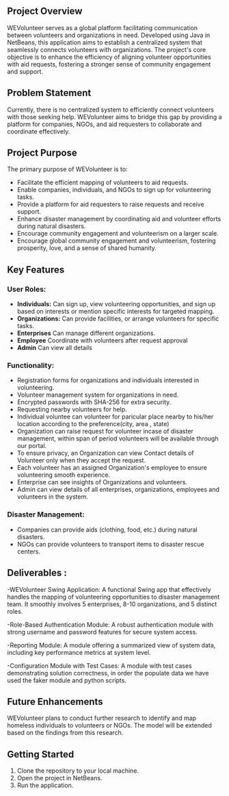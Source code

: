 

## Project Overview
WEVolunteer serves as a global platform facilitating communication between volunteers and organizations in need. Developed using Java in NetBeans, this application aims to establish a centralized system that seamlessly connects volunteers with organizations. The project's core objective is to enhance the efficiency of aligning volunteer opportunities with aid requests, fostering a stronger sense of community engagement and support.

## Problem Statement
Currently, there is no centralized system to efficiently connect volunteers with those seeking help. WEVolunteer aims to bridge this gap by providing a platform for companies, NGOs, and aid requesters to collaborate and coordinate effectively.

## Project Purpose
The primary purpose of WEVolunteer is to:
- Facilitate the efficient mapping of volunteers to aid requests.
- Enable companies, individuals, and NGOs to sign up for volunteering tasks.
- Provide a platform for aid requesters to raise requests and receive support.
- Enhance disaster management by coordinating aid and volunteer efforts during natural disasters.
- Encourage community engagement and volunteerism on a larger scale.
- Encourage global community engagement and volunteerism, fostering prosperity, love, and a sense of shared humanity.

## Key Features
### User Roles:
- **Individuals:** Can sign up, view volunteering opportunities, and sign up based on interests or mention specific interests for targeted mapping.
- **Organizations:** Can provide facilities, or arrange volunteers for specific tasks.
- **Enterprises** Can manage different organizations.
- **Employee** Coordinate with volunteers after request approval
- **Admin** Can view all details


### Functionality:
- Registration forms for organizations and individuals interested in volunteering.
- Volunteer management system for organizations in need.
- Encrypted passwords with SHA-256 for  extra security.
- Requesting nearby volunteers for help.
- Individual voluntee can volunteer for paricular place nearby to his/her location according to the preference(city, area , state)
- Organization can raise request for volunteer incase of disaster management, within span of period volunteers will be available through our portal.
- To ensure privacy, an Organization can view Contact details of Volunteer only when they accept the request.
- Each volunteer has an assigned Organization's employee to ensure volunteering smooth experience.
- Enterprise can see insights of Organizations and volunteers.
- Admin can view details of all enterprises,  organizations, employees and volunteers in the system.


### Disaster Management:
- Companies can provide aids (clothing, food, etc.) during natural disasters.
- NGOs can provide volunteers to transport items to disaster rescue centers.

## Deliverables :
-WEVolunteer Swing Application:
A functional Swing app that effectively handles the mapping of volunteering opportunities to disaster management team. It smoothly involves 5 enterprises, 8-10 organizations, and 5 distinct roles.

-Role-Based Authentication Module:
A robust authentication module with strong username and password features for secure system access.

-Reporting Module:
A module offering a summarized view of system data, including key performance metrics at system level.

-Configuration Module with Test Cases:
A module with test cases demonstrating solution correctness, in order the populate data we have used the faker module and python scripts.

## Future Enhancements
WEVolunteer plans to conduct further research to identify and map homeless individuals to volunteers or NGOs. The model will be extended based on the findings from this research.

## Getting Started
1. Clone the repository to your local machine.
2. Open the project in NetBeans.
3. Run the application.



